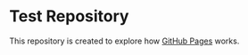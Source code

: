 # Test Repository

This repository is created to explore how [GitHub Pages](https://pages.github.com) works.